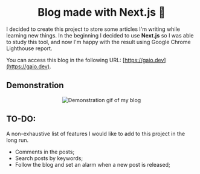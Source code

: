 <p align="center">
  <h1 align="center">Blog made with Next.js 🎉</h1>
</p>

I decided to create this project to store some articles I'm writing while learning new things. In the beginning I decided to use **Next.js** so I was able to study this tool, and now I'm happy with the result using Google Chrome Lighthouse report.

You can access this blog in the following URL: [https://gaio.dev](https://gaio.dev).

## Demonstration

<p align="center">
  <img src="./assets-readme/blog-demo-08-2022.gif" alt="Demonstration gif of my blog" />
</p>

## TO-DO:

A non-exhaustive list of features I would like to add to this project in the long run.

* Comments in the posts;
* Search posts by keywords;
* Follow the blog and set an alarm when a new post is released;